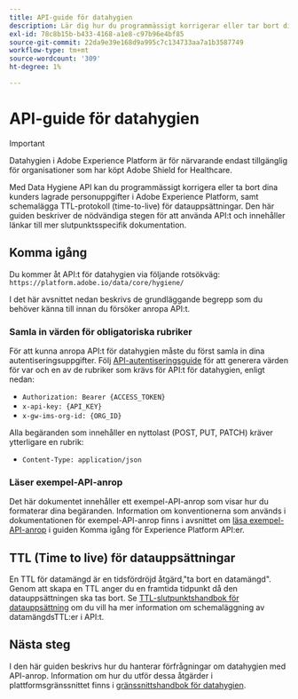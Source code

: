 ```yaml
---
title: API-guide för datahygien
description: Lär dig hur du programmässigt korrigerar eller tar bort dina kunders lagrade personuppgifter i Adobe Experience Platform.
exl-id: 78c8b15b-b433-4168-a1e8-c97b96e4bf85
source-git-commit: 22da9e39e168d9a995c7c134733aa7a1b3587749
workflow-type: tm+mt
source-wordcount: '309'
ht-degree: 1%

---
```


# API-guide för datahygien

>[!IMPORTANT]
>
>Datahygien i Adobe Experience Platform är för närvarande endast tillgänglig för organisationer som har köpt Adobe Shield for Healthcare.

Med Data Hygiene API kan du programmässigt korrigera eller ta bort dina kunders lagrade personuppgifter i Adobe Experience Platform, samt schemalägga TTL-protokoll (time-to-live) för datauppsättningar. Den här guiden beskriver de nödvändiga stegen för att använda API:t och innehåller länkar till mer slutpunktsspecifik dokumentation.

## Komma igång

Du kommer åt API:t för datahygien via följande rotsökväg: `https://platform.adobe.io/data/core/hygiene/`

I det här avsnittet nedan beskrivs de grundläggande begrepp som du behöver känna till innan du försöker anropa API:t.

### Samla in värden för obligatoriska rubriker

För att kunna anropa API:t för datahygien måste du först samla in dina autentiseringsuppgifter. Följ [API-autentiseringsguide](../../landing/api-authentication.md) för att generera värden för var och en av de rubriker som krävs för API:t för datahygien, enligt nedan:

* `Authorization: Bearer {ACCESS_TOKEN}`
* `x-api-key: {API_KEY}`
* `x-gw-ims-org-id: {ORG_ID}`

Alla begäranden som innehåller en nyttolast (POST, PUT, PATCH) kräver ytterligare en rubrik:

* `Content-Type: application/json`

### Läser exempel-API-anrop

Det här dokumentet innehåller ett exempel-API-anrop som visar hur du formaterar dina begäranden. Information om konventionerna som används i dokumentationen för exempel-API-anrop finns i avsnittet om [läsa exempel-API-anrop](../../landing/api-guide.md#sample-api) i guiden Komma igång för Experience Platform API:er.

<!-- ## Work orders

A work order is a representation of a data hygiene task that deletes consumer identities from a specific dataset or all datasets. See the [work order endpoint guide](./workorder.md) for details on working with work orders in the API. -->

## TTL (Time to live) för datauppsättningar

En TTL för datamängd är en tidsfördröjd åtgärd,&quot;ta bort en datamängd&quot;. Genom att skapa en TTL anger du en framtida tidpunkt då den datauppsättningen ska tas bort. Se [TTL-slutpunktshandbok för datauppsättning](./ttl.md) om du vill ha mer information om schemaläggning av datamängdsTTL:er i API:t.

## Nästa steg

I den här guiden beskrivs hur du hanterar förfrågningar om datahygien med API-anrop. Information om hur du utför dessa åtgärder i plattformsgränssnittet finns i [gränssnittshandbok för datahygien](../ui/overview.md).
